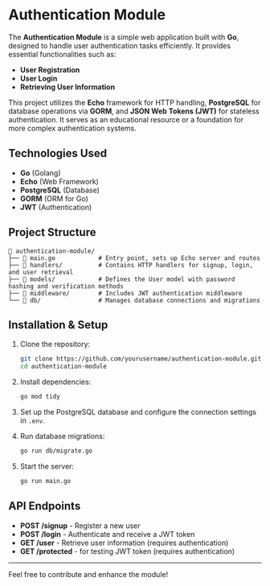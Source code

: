 # Authentication Module

The **Authentication Module** is a simple web application built with **Go**, designed to handle user authentication tasks efficiently. It provides essential functionalities such as:

- **User Registration**
- **User Login**
- **Retrieving User Information**

This project utilizes the **Echo** framework for HTTP handling, **PostgreSQL** for database operations via **GORM**, and **JSON Web Tokens (JWT)** for stateless authentication. It serves as an educational resource or a foundation for more complex authentication systems.

## Technologies Used

- **Go** (Golang)
- **Echo** (Web Framework)
- **PostgreSQL** (Database)
- **GORM** (ORM for Go)
- **JWT** (Authentication)

## Project Structure

```
📂 authentication-module/
├── 📄 main.go            # Entry point, sets up Echo server and routes
├── 📂 handlers/          # Contains HTTP handlers for signup, login, and user retrieval
├── 📂 models/            # Defines the User model with password hashing and verification methods
├── 📂 middleware/        # Includes JWT authentication middleware
└── 📂 db/                # Manages database connections and migrations
```

## Installation & Setup

1. Clone the repository:
   ```sh
   git clone https://github.com/yourusername/authentication-module.git
   cd authentication-module
   ```

2. Install dependencies:
   ```sh
   go mod tidy
   ```

3. Set up the PostgreSQL database and configure the connection settings in `.env`.

4. Run database migrations:
   ```sh
   go run db/migrate.go
   ```

5. Start the server:
   ```sh
   go run main.go
   ```

## API Endpoints

- **POST /signup** - Register a new user
- **POST /login** - Authenticate and receive a JWT token
- **GET /user** - Retrieve user information (requires authentication)
- **GET /protected** - for testing JWT token (requires authentication)



---

Feel free to contribute and enhance the module!

